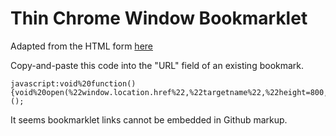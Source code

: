 # Thin Chrome Window Bookmarklet

Adapted from the HTML form [here](https://brianshim.com/webtricks/chrome-browser-window-that-you-can-make-narrow/)

Copy-and-paste this code into the "URL" field of an existing bookmark.
```
javascript:void%20function(){void%20open(%22window.location.href%22,%22targetname%22,%22height=800,width=337,resizable=1,scrollbars=1,status=0,toolbar=1,location=1,menubar=0%22)}();
```

It seems bookmarklet links cannot be embedded in Github markup.
